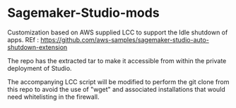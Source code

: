 # Sagemaker-Studio-mods

Customization based on AWS supplied LCC to support the Idle shutdown of apps. REf : https://github.com/aws-samples/sagemaker-studio-auto-shutdown-extension

The repo has the extracted tar to make it accessible from within the private deployment of Studio.

The accompanying LCC script will be modified to perform the git clone from this repo to avoid the use of "wget" and associated installations that would need whitelisting in the firewall.
